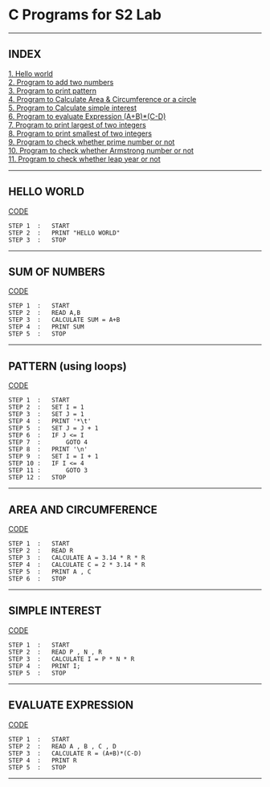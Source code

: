 # C Programs for S2 Lab
---
## INDEX 
[1. Hello world](#hello-world)\
[2. Program to add two numbers](#sum-of-numbers)\
[3. Program to print pattern](#pattern-using-loops)\
[4. Program to Calculate Area & Circumference or a circle ](#area-and-circumference)\
[5. Program to Calculate simple interest](#simple-interest)\
[6. Program to evaluate Expression (A+B)*(C-D)](#evaluate-expression)\
[7. Program to print largest of two integers ]()\
[8. Program to print smallest of two integers ]()\
[9. Program to check whether prime number or not ]()\
[10. Program to check whether Armstrong number or not ]()\
[11. Program to check whether leap year or not ]()


---

## HELLO WORLD

[CODE](/helloworld.c)

```
STEP 1  :   START
STEP 2  :   PRINT "HELLO WORLD"
STEP 3  :   STOP
```
---
## SUM OF NUMBERS

[CODE](/sum.c)

```
STEP 1  :   START
STEP 2  :   READ A,B
STEP 3  :   CALCULATE SUM = A+B
STEP 4  :   PRINT SUM
STEP 5  :   STOP
```
---
## PATTERN (using loops)

[CODE](/pattern.c)

```
STEP 1  :   START
STEP 2  :   SET I = 1
STEP 3  :   SET J = 1
STEP 4  :   PRINT '*\t'
STEP 5  :   SET J = J + 1
STEP 6  :   IF J <= I
STEP 7  :       GOTO 4
STEP 8  :   PRINT '\n'
STEP 9  :   SET I = I + 1 
STEP 10 :   IF I <= 4
STEP 11 :       GOTO 3
STEP 12 :   STOP
```
---
## AREA AND CIRCUMFERENCE

[CODE](/circle.c)

```
STEP 1  :   START
STEP 2  :   READ R
STEP 3  :   CALCULATE A = 3.14 * R * R
STEP 4  :   CALCULATE C = 2 * 3.14 * R
STEP 5  :   PRINT A , C
STEP 6  :   STOP
```
---
## SIMPLE INTEREST

[CODE](/interest.c)

```
STEP 1  :   START
STEP 2  :   READ P , N , R
STEP 3  :   CALCULATE I = P * N * R
STEP 4  :   PRINT I;
STEP 5  :   STOP
```
---
## EVALUATE EXPRESSION

[CODE](/expression.c)

```
STEP 1  :   START
STEP 2  :   READ A , B , C , D
STEP 3  :   CALCULATE R = (A+B)*(C-D)
STEP 4  :   PRINT R
STEP 5  :   STOP
```
---




